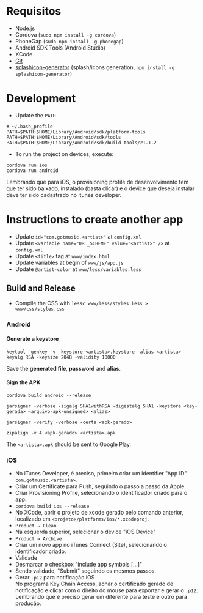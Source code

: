 # Requisitos

* Node.js
* Cordova (`sudo npm install -g cordova`)
* PhoneGap (`sudo npm install -g phonegap`)
* Android SDK Tools (Android Studio)
* XCode
* [Git](http://git-scm.com/book/en/v2/Getting-Started-Installing-Git)
* [splashicon-generator](https://github.com/eberlitz/splashicon-generator) (splash/icons generation, `npm install -g splashicon-generator`)


# Development

* Update the `PATH`
```
# ~/.bash_profile
PATH=$PATH:$HOME/Library/Android/sdk/platform-tools
PATH=$PATH:$HOME/Library/Android/sdk/tools
PATH=$PATH:$HOME/Library/Android/sdk/build-tools/21.1.2
```

* To run the project on devices, execute:
```
cordova run ios
cordova run android
```

Lembrando que para iOS, o provisioning profile de desenvolvimento tem que ter sido baixado, instalado (basta clicar) e o device que deseja instalar deve ter sido cadastrado no itunes developer.

# Instructions to create another app

* Update `id="com.gotmusic.<artist>"` at `config.xml`
* Update `<variable name="URL_SCHEME" value="<artist>" />` at `config.xml`
* Update `<title>` tag at `www/index.html`
* Update variables at begin of `www/js/app.js`
* Update `@artist-color` at `www/less/variables.less`


## Build and Release

* Compile the CSS with `lessc www/less/styles.less > www/css/styles.css`


### Android

#### Generate a keystore  

    keytool -genkey -v -keystore <artista>.keystore -alias <artista> -keyalg RSA -keysize 2048 -validity 10000

Save the __generated file__, __password__ and __alias__.

#### Sign the APK

    cordova build android --release
    
    jarsigner -verbose -sigalg SHA1withRSA -digestalg SHA1 -keystore <key-gerada> <arquivo-apk-unsigned> <alias>

    jarsigner -verify -verbose -certs <apk-gerado>
    
    zipalign -v 4 <apk-gerado> <artista>.apk

The `<artista>.apk` should be sent to Google Play.


### iOS

* No iTunes Developer, é preciso, primeiro criar um identifier "App ID" `com.gotmusic.<artista>`.
* Criar um Certificate para Push, seguindo o passo a passo da Apple.
* Criar Provisioning Profile, selecionando o identificador criado para o app.
* `cordova build ios --release`
* No XCode, abrir o projeto de xcode gerado pelo comando anterior, localizado em `<projeto>/platforms/ios/*.xcodeproj`.
* `Product → Clean`
* Na esquerda superior, selecionar o device "iOS Device"
* `Product → Archive`
* Criar um novo app no iTunes Connect (Site), selecionando o identificador criado.
* Validade
* Desmarcar o checkbox "include app symbols [...]"
* Sendo validado, "Submit" seguindo os mesmos passos.
* Gerar `.p12` para notificação iOS  
    No programa Key Chain Access, achar o certificado gerado de notificação e clicar com o direito do mouse para exportar e gerar o `.p12`. Lembrando que é preciso gerar um diferente para teste e outro para produção.
